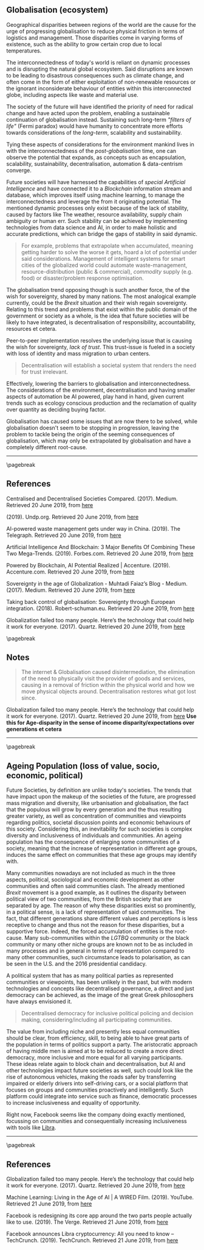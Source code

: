 ## Globalisation (ecosystem) 

Geographical disparities between regions of the world are the cause for the urge
of progressing globalisation to reduce physical friction in terms of logistics
and management. Those disparities come in varying forms of existence, such as
the ability to grow certain crop due to local temperatures. 

The interconnectedness of today's world is reliant on dynamic processes and is
disrupting the natural global ecosystem. Said disruptions are known to be
leading to disastrous consequences such as climate change, and often come in the
form of either exploitation of non-renewable resources or the ignorant
inconsiderate behaviour of entities within this interconnected globe, including
aspects like waste and material use. 

The society of the future will have identified the priority of need for radical
change and have acted upon the problem, enabling a sustainable continuation of
globalisation instead. Sustaining such long-term *"filters of life"* (Fermi
paradox) would have humanity to concentrate more efforts towards considerations
of the *long-term*, scalability and sustainability. 

Tying these aspects of considerations for the environment mankind lives in with
the interconnectedness of the *post-globalisation* time, one can observe the
potential that expands, as concepts such as encapsulation, scalability,
sustainability, decentralisation, automation & data-centrism converge.

Future societies will have harnessed the capabilities of *special Artificial
Intelligence* and have connected it to a *Blockchain* information stream and
database, which improves itself using machine learning, to manage the
interconnectedness and leverage the from it originating potential. The mentioned
dynamic processes only exist because of the lack of stability, caused by factors
like The weather, resource availability, supply chain ambiguity or human err.
Such stability can be achieved by implementing technologies from data science
and AI, in order to make holistic and accurate predictions, which can bridge the
gaps of stability in said dynamic. 

> For example, problems that extrapolate when accumulated, meaning getting harder
> to solve the worse it gets, hoard a lot of potential under said considerations.
> Management of intelligent systems for smart cities of the globalized world could
> automate waste-management, resource-distribution (public & commercial),
> *commodity* supply (e.g. food) or disaster/problem response optimisation. 

The globalisation trend opposing though is such another force, the of the wish
for sovereignty, shared by many nations. The most analogical example currently,
could be the *Brexit* situation and their wish regain sovereignty.
Relating to this trend and problems that exist within the public domain of the
government or society as a whole, is the idea that future societies will be
likely to have integrated, is decentralisation of responsibility,
accountability, resources et cetera. 

Peer-to-peer implementation resolves the underlying issue that is causing the
wish for sovereignty, *lack of trust*. This trust-issue is fueled in a society
with loss of identity and mass migration to urban centers. 

> Decentralisation will establish a societal system that renders the need for
> trust irrelevant.

Effectively, lowering the barriers to globalisation and interconnectedness. The
considerations of the environment, decentralisation and having smaller aspects
of automation be AI powered, play hand in hand, given current trends such as
ecology conscious production and the reclamation of quality over quantity as
deciding buying factor. 

Globalisation has caused some issues that are now there to be solved, while
globalisation doesn't seem to be stopping in progression, leaving the problem to
tackle being the origin of the seeming consequences of globalisation, which may only
be extrapolated by globalisation and have a completely different root-cause.

-----------------------

\pagebreak

## References

Centralised and Decentralised Societies Compared. (2017). Medium. Retrieved 20
June 2019, from [here](http://bit.ly/2ZCMx4y)

(2019). Undp.org. Retrieved 20 June 2019, from [here](http://bit.ly/2Zw5Vjm)

AI-powered waste management gets under way in China. (2019). The Telegraph.
Retrieved 20 June 2019, from [here](http://bit.ly/2ZC7GvG)

Artificial Intelligence And Blockchain: 3 Major Benefits Of Combining These Two
Mega-Trends. (2019). Forbes.com. Retrieved 20 June 2019, from
[here](https://www.forbes.com/sites/bernardmarr/2018/03/02/artificial-intelligence-and-blockchain-3-major-benefits-of-combining-these-two-mega-trends/#583f05814b44)

Powered by Blockchain, AI Potential Realized | Accenture. (2019). Accenture.com.
Retrieved 20 June 2019, from
[here](https://www.accenture.com/gb-en/insights/blockchain/ai-plus-blockchain)

Sovereignty in the age of Globalization - Muhtadi Faiaz’s Blog - Medium. (2017).
Medium. Retrieved 20 June 2019, from
[here](https://medium.com/blog-faiaz/is-state-sovereignty-diminishing-or-transforming-in-the-globalized-world-fd48edfbc949)

Taking back control of globalisation: Sovereignty through European integration.
(2018). Robert-schuman.eu. Retrieved 20 June 2019, from
[here](https://www.robert-schuman.eu/en/european-issues/0468-taking-back-control-of-globalisation-sovereignty-through-european-integration)

Globalization failed too many people. Here’s the technology that could help it
work for everyone. (2017). Quartz. Retrieved 20 June 2019, from
[here](https://qz.com/903401/globalization-failed-too-many-people-heres-the-technology-that-could-help-it-work-for-everyone/)

\pagebreak

## Notes

> The internet & Globalisation caused disintermediation, the elimination of the
> need to physically visit the provider of goods and services, causing in a
> removal of friction within the physical world and how we move physical objects
> around. Decentralisation restores what got lost since.

Globalization failed too many people. Here’s the technology that could help it
work for everyone. (2017). Quartz. Retrieved 20 June 2019, from
[here](https://qz.com/903401/globalization-failed-too-many-people-heres-the-technology-that-could-help-it-work-for-everyone/)
**Use this for Age-disparity in the sense of income disparity/expectations over
generations et cetera**

-----------------------

\pagebreak

## Ageing Population (loss of value, socio, economic, political) 

Future Societies, by definition are unlike today's societies. The trends that
have impact upon the makeup of the societies of the future, are progressed mass
migration and diversity, like urbanisation and globalisation, the fact that
the populous will grow by every generation and the thus resulting greater
variety, as well as concentration of communities and viewpoints regarding
politics, societal discussion points and economic behaviours of this society.
Considering this, an inevitability for such societies is complex diversity and
inclusiveness of individuals and communities. An ageing population has the
consequence of enlarging some communities of a society, meaning that the
increase of representation in different age groups, induces the same effect on
communities that these age groups may identify with. 

Many communities nowadays are not included as much in the three aspects,
political, sociological and economic development as other communities and often
said communities clash. The already mentioned *Brexit* movement is a good
example, as it outlines the disparity between political view of two 
communities, from the British society that are separated by age.
The reason of why these disparities exist so prominently, in a political sense,
is a lack of representation of said communities. The fact, that different
generations share different values and perceptions is less receptive to change
and thus not the reason for these disparities, but a supportive force. Indeed,
the forced accumulation of entities is the root-cause.
Many sub-communities within the *LGTBQ* community or the black community or many
other niche groups are known not to be as included in many processes and in
general in terms of representation compared to many other communities, such
circumstance leads to polarisation, as can be seen in the U.S. and the 2016
presidential candidacy. 

A political system that has as many political parties as represented communities
or viewpoints, has been unlikely in the past, but with modern technologies and
concepts like decentralised governance, a direct and just democracy can be
achieved, as the image of the great Greek philosophers have always envisioned
it. 

> Decentralised democracy for inclusive political policing and decision making,
> considering/including all participating communities.

The value from including niche and presently less equal communities should be
clear, from efficiency, skill, to being able to have great parts of the
population in terms of politics support a party.
The aristocratic approach of having middle men is aimed at to be reduced to
create a more direct democracy, more inclusive and more equal for all varying
participants.
These ideas relate again to block chain and decentralisation, but AI and other
technologies impact future societies as well, such could look like the rise of
autonomous vehicles, making the roads safer by transferring impaired or elderly
drivers into self-driving cars, or a social platform that focuses on groups and
communities proactively and intelligently. Such platform could integrate into
service such as finance, democratic processes to increase inclusiveness and
equality of opportunity. 

Right now, Facebook seems like the company doing exactly mentioned, focussing on
communities and consequentially increasing inclusiveness with tools like
[Libra](http://bit.ly/2Y1d4rT). 

-----------------------------

\pagebreak

## References

Globalization failed too many people. Here’s the technology that could help it
work for everyone. (2017). Quartz. Retrieved 20 June 2019, from
[here]( http://bit.ly/2IWlWbT)

Machine Learning: Living in the Age of AI | A WIRED Film. (2019). YouTube.
Retrieved 21 June 2019, from [here](http://bit.ly/2WXMljb)

Facebook is redesigning its core app around the two parts people actually like
to use. (2019). The Verge. Retrieved 21 June 2019, from [here](http://bit.ly/2Y24SYk)

Facebook announces Libra cryptocurrency: All you need to know – TechCrunch.
(2019). TechCrunch. Retrieved 21 June 2019, from [here](https://tcrn.ch/2Y2Lzy7)
